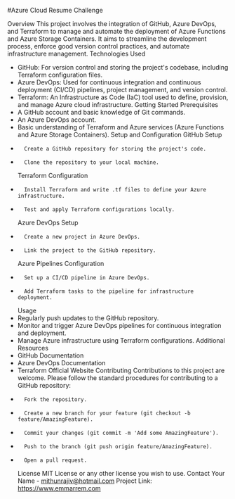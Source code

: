 #Azure Cloud Resume Challenge

Overview
This project involves the integration of GitHub, Azure DevOps, and Terraform to manage and automate the deployment of Azure Functions and Azure Storage Containers. It aims to streamline the development process, enforce good version control practices, and automate infrastructure management.
Technologies Used

- GitHub: For version control and storing the project's codebase, including Terraform configuration files.
- Azure DevOps: Used for continuous integration and continuous deployment (CI/CD) pipelines, project management, and version control.
- Terraform: An Infrastructure as Code (IaC) tool used to define, provision, and manage Azure cloud infrastructure.
  Getting Started
  Prerequisites
- A GitHub account and basic knowledge of Git commands.
- An Azure DevOps account.
- Basic understanding of Terraform and Azure services (Azure Functions and Azure Storage Containers).
  Setup and Configuration
  GitHub Setup
-     	Create a GitHub repository for storing the project's code.
-     	Clone the repository to your local machine.
  Terraform Configuration
-     	Install Terraform and write .tf files to define your Azure infrastructure.
-     	Test and apply Terraform configurations locally.
  Azure DevOps Setup
-     	Create a new project in Azure DevOps.
-     	Link the project to the GitHub repository.
  Azure Pipelines Configuration
-     	Set up a CI/CD pipeline in Azure DevOps.
-     	Add Terraform tasks to the pipeline for infrastructure deployment.
  Usage
- Regularly push updates to the GitHub repository.
- Monitor and trigger Azure DevOps pipelines for continuous integration and deployment.
- Manage Azure infrastructure using Terraform configurations.
  Additional Resources
- GitHub Documentation
- Azure DevOps Documentation
- Terraform Official Website
  Contributing
  Contributions to this project are welcome. Please follow the standard procedures for contributing to a GitHub repository:
-     	Fork the repository.
-     	Create a new branch for your feature (git checkout -b feature/AmazingFeature).
-     	Commit your changes (git commit -m 'Add some AmazingFeature').
-     	Push to the branch (git push origin feature/AmazingFeature).
-     	Open a pull request.
  License
  MIT License or any other license you wish to use.
  Contact
  Your Name - mithunrajiv@hotmail.com
  Project Link: https://www.emmarrem.com
